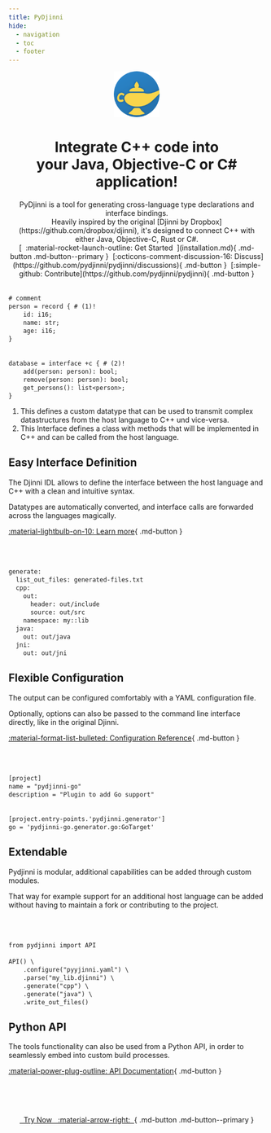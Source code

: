 ```yaml
---
title: PyDjinni
hide:
  - navigation
  - toc
  - footer
---
```

<center>

<div class="hero" markdown>

<img src="assets/logo.png" alt="logo" width="90" height="90">
<h1 class="hero-title">Integrate C++ code into<br>your Java, Objective-C or C# application!</h1>
PyDjinni is a tool for generating cross-language type declarations and interface bindings.<br>
Heavily inspired by the original [Djinni by Dropbox](https://github.com/dropbox/djinni), it's designed to connect C++ with either Java, Objective-C, Rust or C#.

<br>
[&nbsp;&nbsp;:material-rocket-launch-outline: Get Started&nbsp;&nbsp;](installation.md){ .md-button .md-button--primary }&nbsp;
[:octicons-comment-discussion-16: Discuss](https://github.com/pydjinni/pydjinni/discussions){ .md-button }&nbsp;
[:simple-github: Contribute](https://github.com/pydjinni/pydjinni){ .md-button }

</div>
</center>
<br>

```{ .djinni .text .left }
# comment
person = record { # (1)!
    id: i16;
    name: str;
    age: i16;
}


database = interface +c { # (2)!
    add(person: person): bool;
    remove(person: person): bool;
    get_persons(): list<person>;
}
```

1. This defines a custom datatype that can be used to transmit complex datastructures
   from the host language to C++ und vice-versa.
2. This Interface defines a class with methods that will be implemented in C++ and can
   be called from the host language.

## Easy Interface Definition

The Djinni IDL allows to define the interface between the host language and C++ with a clean and intuitive syntax.

Datatypes are automatically converted, and interface calls are forwarded across the languages magically.

[:material-lightbulb-on-10: Learn more](idl.md){ .md-button }

<div class="clear"></div>
<br>
<br>


```{ .yaml .left }
generate:
  list_out_files: generated-files.txt
  cpp:
    out: 
      header: out/include
      source: out/src
    namespace: my::lib
  java:
    out: out/java
  jni:
    out: out/jni
```


## Flexible Configuration

The output can be configured comfortably with a YAML configuration file.

Optionally, options can also be passed to the command line interface directly, like in the original Djinni.

[:material-format-list-bulleted: Configuration Reference](config.md){ .md-button }

<div class="clear"></div>
<br>
<br>


```{ .toml .left }
[project]
name = "pydjinni-go"
description = "Plugin to add Go support"


[project.entry-points.'pydjinni.generator']
go = 'pydjinni-go.generator.go:GoTarget'
```


## Extendable

Pydjinni is modular, additional capabilities can be added through custom modules.

That way for example support for an additional host language can be added without having to maintain a fork or contributing 
to the project.

<div class="clear"></div>
<br>
<br>


```{ .python .left }
from pydjinni import API

API() \
    .configure("pyyjinni.yaml") \
    .parse("my_lib.djinni") \
    .generate("cpp") \
    .generate("java") \
    .write_out_files()
```

## Python API

The tools functionality can also be used from a Python API, in order to seamlessly embed into custom build processes.

[:material-power-plug-outline: API Documentation](api.md){ .md-button }

<div class="clear"></div>
<br>
<br>
<br>
<center>

[&nbsp;&nbsp;Try Now &nbsp; :material-arrow-right:&nbsp;&nbsp;](installation.md){ .md-button .md-button--primary }

</center>
<br>
